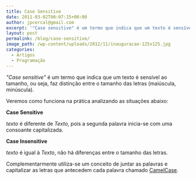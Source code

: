 ```yaml
---
title: Case Sensitive
date: 2011-03-02T00:07:15+00:00
author: jpcercal@gmail.com
excerpt: '"Case sensitive" é um termo que indica que um texto é sensível ao tamanho, ou seja, faz distinção entre o tamanho das letras (maiúscula, minúscula).'
layout: post
permalink: /blog/case-sensitive/
image_path: /wp-content/uploads/2012/11/inauguracao-125x125.jpg
categories:
  - Artigos
  - Programação
---
```


_"Case sensitive"_ é um termo que indica que um texto é sensível ao tamanho, ou seja, faz distinção entre o tamanho das letras (maiúscula, minúscula).

Veremos como funciona na prática analizando as situações abaixo:

**Case Sensitive**

_texto_ é diferente de _Texto_, pois a segunda palavra inicia-se com uma consoante capitalizada.

**Case Insensitive**

_texto_ é igual à _Texto_, não há diferenças entre o tamanho das letras.

Complementarmente utiliza-se um conceito de juntar as palavras e capitalizar as letras que antecedem cada palavra chamado [CamelCase](http://sistemas.cekurte.com/blog/o-padrao-camelcase/ "O Padrão CamelCase").
